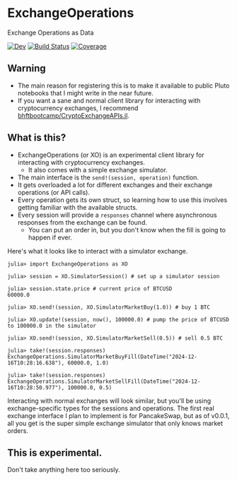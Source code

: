 # ExchangeOperations

Exchange Operations as Data

[![Dev](https://img.shields.io/badge/docs-dev-blue.svg)](https://g-gundam.github.io/ExchangeOperations.jl/dev/)
[![Build Status](https://github.com/g-gundam/XO.jl/actions/workflows/CI.yml/badge.svg?branch=main)](https://github.com/g-gundam/ExchangeOperations.jl/actions/workflows/CI.yml?query=branch%3Amain)
[![Coverage](https://codecov.io/gh/g-gundam/XO.jl/branch/main/graph/badge.svg)](https://codecov.io/gh/g-gundam/ExchangeOperations.jl)

## Warning

- The main reason for registering this is to make it available to public Pluto notebooks that I might write in the near future.
- If you want a sane and normal client library for interacting with cryptocurrency exchanges, I recommend [bhftbootcamp/CryptoExchangeAPIs.jl](https://github.com/bhftbootcamp/CryptoExchangeAPIs.jl).

## What is this?

- ExchangeOperations (or XO) is an experimental client library for interacting with cryptocurrency exchanges.
  + It also comes with a simple exchange simulator.
- The main interface is the `send!(session, operation)` function.
- It gets overloaded a lot for different exchanges and their exchange operations (or API calls).
- Every operation gets its own struct, so learning how to use this involves getting familiar with the available structs.
- Every session will provide a `responses` channel where asynchronous responses from the exchange can be found.
  + You can put an order in, but you don't know when the fill is going to happen if ever.

Here's what it looks like to interact with a simulator exchange.

```julia-repl
julia> import ExchangeOperations as XO

julia> session = XO.SimulatorSession() # set up a simulator session

julia> session.state.price # current price of BTCUSD
60000.0

julia> XO.send!(session, XO.SimulatorMarketBuy(1.0)) # buy 1 BTC

julia> XO.update!(session, now(), 100000.0) # pump the price of BTCUSD to 100000.0 in the simulator

julia> XO.send!(session, XO.SimulatorMarketSell(0.5)) # sell 0.5 BTC

julia> take!(session.responses)
ExchangeOperations.SimulatorMarketBuyFill(DateTime("2024-12-16T10:28:16.638"), 60000.0, 1.0)

julia> take!(session.responses)
ExchangeOperations.SimulatorMarketSellFill(DateTime("2024-12-16T10:28:50.977"), 100000.0, 0.5)
```

Interacting with normal exchanges will look similar, but you'll be
using exchange-specific types for the sessions and operations.  The
first real exchange interface I plan to implement is for PancakeSwap,
but as of v0.0.1, all you get is the super simple exchange simulator
that only knows market orders.

## This is experimental.

Don't take anything here too seriously.
